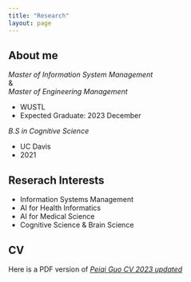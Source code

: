 ```yaml
---
title: "Research"
layout: page
---
```


## About me

*Master of Information System Management*  
&  
*Master of Engineering Management*
- WUSTL
- Expected Graduate: 2023 December

*B.S in Cognitive Science*
- UC Davis
- 2021

## Reserach Interests

- Information Systems Management
- AI for Health Informatics
- AI for Medical Science
- Cognitive Science & Brain Science

## CV

Here is a PDF version of [*Peiqi Guo CV 2023 updated*](/Peiqi%20Guo%20CV%202023upate.pdf)